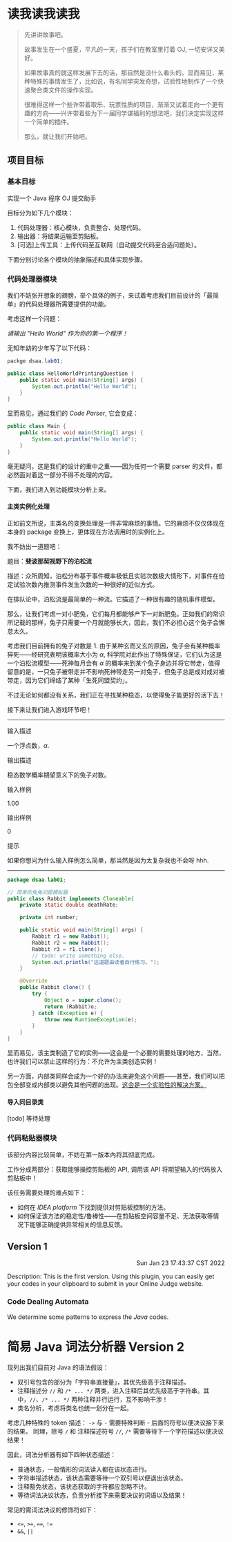 # 读我读我读我

> 先讲讲故事吧。
> 
> 故事发生在一个盛夏，平凡的一天，孩子们在教室里打着 OJ, 一切安详又美好。
> 
> 如果故事真的就这样发展下去的话，那自然是没什么看头的。显而易见，某种特殊的事情发生了，比如说，有名同学突发奇想，试验性地制作了一个快速聚合类文件的操作实现。
> 
> 很难得这样一个些许带着取乐、玩票性质的项目，渐渐又试着走向一个更有趣的方向——兴许带着些为下一届同学谋福利的想法吧，我们决定实现这样一个简单的插件。
> 
> 那么，就让我们开始吧。

## 项目目标

### 基本目标

实现一个 Java 程序 OJ 提交助手

目标分为如下几个模块：

1. 代码处理器：核心模块，负责整合、处理代码。
1. 输出器：将结果运输至剪贴板。
1. [可选]上传工具：上传代码至互联网（自动提交代码至合适问题处）。

下面分别讨论各个模块的抽象描述和具体实现步骤。

### 代码处理器模块

我们不妨张开想象的翅膀，举个具体的例子，来试着考虑我们目前设计的「最简单」的代码处理器所需要提供的功能。

考虑这样一个问题：

*请输出 "Hello World" 作为你的第一个程序！*

无知年幼的少年写了以下代码：

```java
packge dsaa.lab01; 

public class HelloWorldPrintingQuestion {
    public static void main(String[] args) {
        System.out.println("Hello World"); 
    }
}
``` 

显而易见，通过我们的 *Code Parser*, 它会变成：

```java
public class Main {
    public static void main(String[] args) {
        System.out.println("Hello World"); 
    }
}
``` 

毫无疑问，这是我们的设计的重中之重——因为任何一个需要 parser 的文件，都必然面对着这一部分不得不处理的内容。

下面，我们进入到功能模块分析上来。

#### 主类实例化处理

正如前文所说，主类名的变换处理是一件非常麻烦的事情。它的麻烦不仅仅体现在本身的 package 变换上，更体现在方法调用时的实例化上。

我不妨出一道题吧：

题目：**斐波那契视野下的泊松流**

描述：众所周知，泊松分布基于事件概率极低且实验次数极大情形下，对事件在给定试验次数內推测事件发生次数的一种很好的近似方式。

在排队论中，泊松流是最简单的一种流。它描述了一种很有趣的随机事件模型。

那么，让我们考虑一对小肥兔，它们每月都能够产下一对新肥兔。正如我们的常识所记载的那样，兔子只需要一个月就能够长大，因此，我们不必担心这个兔子会懈怠太久。

考虑我们目前拥有的兔子对数是 1. 由于某种玄而又玄的原因，兔子会有某种概率猝死——经研究表明该概率大小为 $\alpha$, 科学院对此作出了特殊保证，它们认为这是一个泊松流模型——死神每月会有 $\alpha$ 的概率来到某个兔子身边并将它带走，值得留意的是，一只兔子被带走并不影响死神带走另一对兔子，但兔子总是成对成对被带走，因为它们缔结了某种「生死同盟契约」。

不过无论如何都没有关系，我们正在寻找某种稳态，以使得兔子能更好的活下去！

接下来让我们进入游戏环节吧！

---

输入描述

一个浮点数，$\alpha$. 

输出描述

稳态数学概率期望意义下的兔子对数。

输入样例

1.00 

输出样例

0 

提示

如果你想问为什么输入样例怎么简单，那当然是因为太复杂我也不会呀 hhh. 

---

```java
package dsaa.lab01; 

// 简单的兔兔问题模拟器
public class Rabbit implements Cloneable{
    private static double deathRate; 

    private int number; 

    public static void main(String[] args) {
        Rabbit r1 = new Rabbit(); 
        Rabbit r2 = new Rabbit(); 
        Rabbit r3 = r1.clone(); 
        // todo: write something else. 
        System.out.println("这道题由读者自行练习。");
    }

    @Override 
    public Rabbit clone() {
        try {
            Object o = super.clone(); 
            return (Rabbit)o; 
        } catch (Exception e) {
            throw new RuntimeException(e); 
        }
    }
}
```

显而易见，该主类制造了它的实例——这会是一个必要的需要处理的地方，当然，也许我们可以禁止这样的行为：不允许为主类创造实例！

另一方面，内部类同样会成为一个好的办法来避免这个问题——甚至，我们可以把包全部变成内部类以避免其他问题的出现。<u>这会是一个实验性的解决方案。</u>

#### 导入同目录类

[todo] 等待处理

### 代码粘贴器模块

该部分内容比较简单，不妨在第一版本內将其彻底完成。

工作分成两部分：获取能够操控剪贴板的 API, 调用该 API 将期望输入的代码放入剪贴板中！

该任务需要处理的难点如下：

- 如何在 *IDEA platform* 下找到提供对剪贴板控制的方法。
- 如何保证该方法的稳定性/鲁棒性——在剪贴板空间容量不足、无法获取等情况下能够正确提供异常相关的信息反馈。

## Version 1

<div align="right">Sun Jan 23 17:43:37 CST 2022
</div>

Description: This is the first version. Using this plugin, you can easily get your codes in your clipboard to submit in your Online Judge website. 

### Code Dealing Automata 

We determine some patterns to express the *Java* codes. 

# 简易 Java 词法分析器 Version 2 

现列出我们目前对 Java 的语法假设：

- 双引号包含的部分为「字符串直接量」，其优先级高于注释描述。
- 注释描述分 `//` 和 `/* ... */` 两类，进入注释后其优先级高于字符串。其中，`//`、`/* ... */` 两种注释并行运行，互不影响干涉！
- 类名分析，考虑将类名也统一划分在一起。

考虑几种特殊的 token 描述： `->` 与 `-` 需要特殊判断 - 后面的符号以便决议接下来的结果。
同理，除号 `/` 和 注释描述符号 `//`, `/*` 需要等待下一个字符描述以便决议结果！

因此，词法分析器有如下四种状态描述：
- 普通状态，一般情形的词法读入都在该状态进行。
- 字符串描述状态，该状态需要等待一个双引号以便退出该状态。
- 注释豁免状态，该状态获取的字符都应忽略不计。
- 等待词法决议状态，负责分析接下来需要决议的词语以及结果！

常见的需词法决议的修饰符如下：
- `<=`, `>=`, `==`, `!=`
- `&&`, `||` 